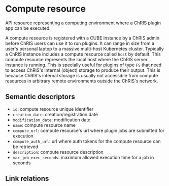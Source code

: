 # Compute resource

API resource representing a computing environment where a ChRIS plugin app can be 
executed.

A compute resource is registered with a CUBE instance by a ChRIS admin before ChRIS 
users can use it to run plugins. It can range in size from a user's personal laptop to a 
massive multi-host Kubernetes cluster. Typically a ChRIS instance includes a compute 
resource called `host` by default. This compute resource represents the local host 
where the ChRIS server instance is running. This is specially useful for 
[plugins](plugin.md) of type `FS` that need to access ChRIS's internal (object) storage
to produce their output. This is because ChRIS's internal storage is usually not 
accessible from compute resources in arbitrary remote environments outside the ChRIS's 
network.


## Semantic descriptors

* `id`: compute resource unique identifier
* `creation_date`: creation/registration date
* `modification_date`: modification date
* `name`: compute resource name
* `compute_url`: compute resource's url where plugin jobs are submitted for execution
* `compute_auth_url`: url where auth tokens for the compute resource can be retrieved 
* `description`: compute resource description
* `max_job_exec_seconds`: maximum allowed execution time for a job in seconds


## Link relations